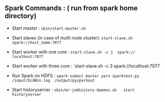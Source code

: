 ## Spark Commands : ( run from spark home directory)

- Start master : 
  `sbin/start-master.sh`
  
- Start slaves (in case of multi node cluster):
  `start-slave.sh spark://host_name:7077`
  
- Start worker with one core : 
  `start-slave.sh -c 1  spark:// localhost:7077`
  
- Start worker with three core : 
  `start-slave.sh -c 3  spark://localhost:7077
  
 - Run Spark on HDFS : 
  `spark-submit master yarn sparktest.py  /input/bidWin.log  /output/pysparkout`
    
    
- Start historyserver :
    `sbin/mr-jobhistory-daemon.sh   start historyserver`
